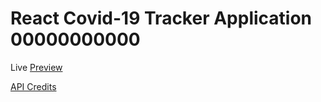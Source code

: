# React Covid-19 Tracker Application 00000000000

Live [Preview](https://covid19-tracker-mr62.web.app/)

[API Credits](https://covid19.mathdro.id/api/)
